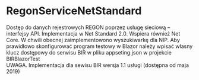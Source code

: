 # RegonServiceNetStandard
Dostęp do danych rejestrowych REGON poprzez usługę sieciową – interfejsy API. Implementacja w Net Standard 2.0. Wspiera również Net Core.
W chwili obecnej zaimplementowono wyszukiwarkę dla NIP. 
Aby prawidłowo skonfigurować program testowy w Blazor należy wpisać własny klucz dostępowy do serwisu BIR w pliku appseting.json w projekcie BIRBlazorTest\
UWAGA. Implementacja dla sewisu BIR wersja 1.1 usługi (dostępna od maja 2019)
